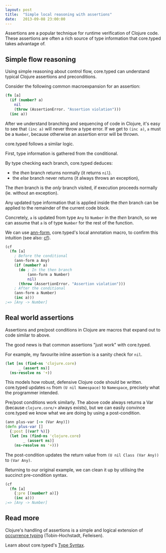 ```yaml
---
layout: post
title:  "Simple local reasoning with assertions"
date:   2013-09-08 23:00:00
---
```


Assertions are a popular technique for runtime verification of Clojure code.
These assertions are often a rich source of type information that core.typed
takes advantage of.

## Simple flow reasoning

Using simple reasoning about control flow, core.typed can understand typical
Clojure assertions and preconditions.

Consider the following common macroexpansion for an assertion:


```clojure
(fn [a]
  (if (number? a)
    nil
    (throw (AssertionError. "Assertion violation")))
  (inc a))
```

After we understand branching and sequencing of code in Clojure, it's easy to see that 
`(inc a)` will never throw a type error. 
If we get to `(inc a)`, `a` must be a `Number`, because otherwise an assertion error 
will be thrown.

core.typed follows a similar logic.

First, type information is gathered from the conditional. 

By type checking each branch, core.typed deduces:

- the *then* branch returns normally (it returns `nil`).
- the *else* branch never returns (it always throws an exception), 

The *then* branch is the _only_ branch visited, if execution proceeds normally (ie. without an exception).

Any updated type information that is applied inside the *then* branch can be applied to the
remainder of the current code block.

Concretely, `a` is updated from type `Any` to `Number` in the *then* branch,
so we can assume that `a` is of type `Number` for the rest of the function.

We can use [ann-form](http://clojure.github.io/core.typed/#clojure.core.typed/ann-form),
core.typed's local annotation macro, to confirm this intuition 
(see also: [cf](http://clojure.github.io/core.typed/#clojure.core.typed/cf)).

```clojure
(cf
  (fn [a]
    ; Before the conditional
    (ann-form a Any)
    (if (number? a)
      (do ; In the then branch
          (ann-form a Number)
          nil)
      (throw (AssertionError. "Assertion violation")))
    ; After the conditional
    (ann-form a Number)
    (inc a)))
;=> [Any -> Number]
```

</hr>

## Real world assertions

Assertions and pre/post conditions in Clojure are macros that expand out to code similar to
above.

The good news is that common assertions "just work" with core.typed.

For example, my favourite inline assertion is a sanity check for `nil`.

```clojure
(let [ns (find-ns 'clojure.core)
      _ (assert ns)]
  (ns-resolve ns '+))
```

This models how robust, defensive Clojure code should be written. core.typed updates `ns`
from `(U nil Namespace)` to `Namespace`, precisely what the programmer intended.

Pre/post conditions work similarly. The above code always returns a Var (because `clojure.core/+`
always exists), but we can easily convince core.typed we know what we are doing by using a 
post-condition.

```clojure
(ann plus-var [-> (Var Any)])
(defn plus-var []
  {:post [(var? %)]}
  (let [ns (find-ns 'clojure.core)
        _ (assert ns)]
    (ns-resolve ns '+)))
```

The post-condition updates the return value from `(U nil Class (Var Any))` to `(Var Any)`.

Returning to our original example, we can clean it up by utilising the succinct pre-condition syntax.

```clojure
(cf
  (fn [a]
    {:pre [(number? a)]}
    (inc a)))
;=> [Any -> Number]
```

</hr>

## Read more

Clojure's handling of assertions is a simple and logical extension of 
[occurrence typing](http://www.ccs.neu.edu/racket/pubs/icfp10-thf.pdf) (Tobin-Hochstadt, Felleisen).

Learn about core.typed's [Type Syntax](https://github.com/clojure/core.typed/wiki/Types).
